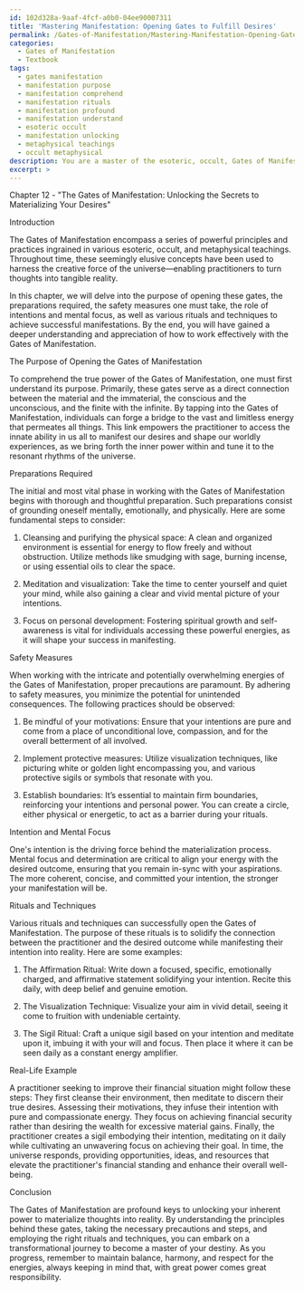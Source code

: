 ```yaml
---
id: 102d328a-9aaf-4fcf-a0b0-04ee90007311
title: 'Mastering Manifestation: Opening Gates to Fulfill Desires'
permalink: /Gates-of-Manifestation/Mastering-Manifestation-Opening-Gates-to-Fulfill-Desires/
categories:
  - Gates of Manifestation
  - Textbook
tags:
  - gates manifestation
  - manifestation purpose
  - manifestation comprehend
  - manifestation rituals
  - manifestation profound
  - manifestation understand
  - esoteric occult
  - manifestation unlocking
  - metaphysical teachings
  - occult metaphysical
description: You are a master of the esoteric, occult, Gates of Manifestation and education, you have written many textbooks on the subject in ways that provide students with rich and deep understanding of the subject. You are being asked to write textbook-like sections on a topic and you do it with full context, explainability, and reliability in accuracy to the true facts of the topic at hand, in a textbook style that a student would easily be able to learn from, in a rich, engaging, and contextual way. Always include relevant context (such as formulas and history), related concepts, and in a way that someone can gain deep insights from.
excerpt: >
---
```

  Chapter 12 - "The Gates of Manifestation: Unlocking the Secrets to Materializing Your Desires"
  
  Introduction
  
  The Gates of Manifestation encompass a series of powerful principles and practices ingrained in various esoteric, occult, and metaphysical teachings. Throughout time, these seemingly elusive concepts have been used to harness the creative force of the universe—enabling practitioners to turn thoughts into tangible reality.
  
  In this chapter, we will delve into the purpose of opening these gates, the preparations required, the safety measures one must take, the role of intentions and mental focus, as well as various rituals and techniques to achieve successful manifestations. By the end, you will have gained a deeper understanding and appreciation of how to work effectively with the Gates of Manifestation.
  
  The Purpose of Opening the Gates of Manifestation
  
  To comprehend the true power of the Gates of Manifestation, one must first understand its purpose. Primarily, these gates serve as a direct connection between the material and the immaterial, the conscious and the unconscious, and the finite with the infinite. By tapping into the Gates of Manifestation, individuals can forge a bridge to the vast and limitless energy that permeates all things. This link empowers the practitioner to access the innate ability in us all to manifest our desires and shape our worldly experiences, as we bring forth the inner power within and tune it to the resonant rhythms of the universe.
  
  Preparations Required
  
  The initial and most vital phase in working with the Gates of Manifestation begins with thorough and thoughtful preparation. Such preparations consist of grounding oneself mentally, emotionally, and physically. Here are some fundamental steps to consider:
  
  1. Cleansing and purifying the physical space: A clean and organized environment is essential for energy to flow freely and without obstruction. Utilize methods like smudging with sage, burning incense, or using essential oils to clear the space. 
  
  2. Meditation and visualization: Take the time to center yourself and quiet your mind, while also gaining a clear and vivid mental picture of your intentions.
  
  3. Focus on personal development: Fostering spiritual growth and self-awareness is vital for individuals accessing these powerful energies, as it will shape your success in manifesting.
  
  Safety Measures
  
  When working with the intricate and potentially overwhelming energies of the Gates of Manifestation, proper precautions are paramount. By adhering to safety measures, you minimize the potential for unintended consequences. The following practices should be observed:
  
  1. Be mindful of your motivations: Ensure that your intentions are pure and come from a place of unconditional love, compassion, and for the overall betterment of all involved.
  
  2. Implement protective measures: Utilize visualization techniques, like picturing white or golden light encompassing you, and various protective sigils or symbols that resonate with you.
  
  3. Establish boundaries: It’s essential to maintain firm boundaries, reinforcing your intentions and personal power. You can create a circle, either physical or energetic, to act as a barrier during your rituals.
  
  Intention and Mental Focus
  
  One's intention is the driving force behind the materialization process. Mental focus and determination are critical to align your energy with the desired outcome, ensuring that you remain in-sync with your aspirations. The more coherent, concise, and committed your intention, the stronger your manifestation will be.
  
  Rituals and Techniques
  
  Various rituals and techniques can successfully open the Gates of Manifestation. The purpose of these rituals is to solidify the connection between the practitioner and the desired outcome while manifesting their intention into reality. Here are some examples:
  
  1. The Affirmation Ritual: Write down a focused, specific, emotionally charged, and affirmative statement solidifying your intention. Recite this daily, with deep belief and genuine emotion.
  
  2. The Visualization Technique: Visualize your aim in vivid detail, seeing it come to fruition with undeniable certainty.
  
  3. The Sigil Ritual: Craft a unique sigil based on your intention and meditate upon it, imbuing it with your will and focus. Then place it where it can be seen daily as a constant energy amplifier.
  
  Real-Life Example
  
  A practitioner seeking to improve their financial situation might follow these steps: They first cleanse their environment, then meditate to discern their true desires. Assessing their motivations, they infuse their intention with pure and compassionate energy. They focus on achieving financial security rather than desiring the wealth for excessive material gains. Finally, the practitioner creates a sigil embodying their intention, meditating on it daily while cultivating an unwavering focus on achieving their goal. In time, the universe responds, providing opportunities, ideas, and resources that elevate the practitioner's financial standing and enhance their overall well-being.
  
  Conclusion
  
  The Gates of Manifestation are profound keys to unlocking your inherent power to materialize thoughts into reality. By understanding the principles behind these gates, taking the necessary precautions and steps, and employing the right rituals and techniques, you can embark on a transformational journey to become a master of your destiny. As you progress, remember to maintain balance, harmony, and respect for the energies, always keeping in mind that, with great power comes great responsibility.
